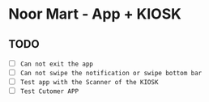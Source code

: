 # Noor Mart - App + KIOSK


## TODO
- [ ] `Can not exit the app`
- [ ] `Can not swipe the notification or swipe bottom bar`
- [ ] `Test app with the Scanner of the KIOSK`
- [ ] `Test Cutomer APP`